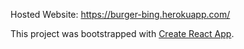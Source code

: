 Hosted Website: https://burger-bing.herokuapp.com/

This project was bootstrapped with [Create React App](https://github.com/facebook/create-react-app).


